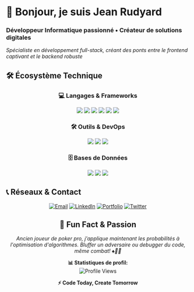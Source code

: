 # 🚀 **Bonjour, je suis Jean Rudyard** 

### **Développeur Informatique passionné • Créateur de solutions digitales**

*Spécialiste en développement full-stack, créant des ponts entre le frontend captivant et le backend robuste*


## 🛠️ **Écosystème Technique**

<div align="center">

### **💻 Langages & Frameworks**
<p>
  <img src="https://img.shields.io/badge/JavaScript-F7DF1E?style=for-the-badge&logo=javascript&logoColor=black" />
  <img src="https://img.shields.io/badge/Python-3776AB?style=for-the-badge&logo=python&logoColor=white" />
  <img src="https://img.shields.io/badge/Java-007396?style=for-the-badge&logo=java&logoColor=white" />
  <img src="https://img.shields.io/badge/React-61DAFB?style=for-the-badge&logo=react&logoColor=black" />
  <img src="https://img.shields.io/badge/Node.js-339933?style=for-the-badge&logo=nodedotjs&logoColor=white" />
  <img src="https://img.shields.io/badge/Django-092E20?style=for-the-badge&logo=django&logoColor=white" />
</p>

### **🛠️ Outils & DevOps**
<p>
  <img src="https://img.shields.io/badge/Git-F05032?style=for-the-badge&logo=git&logoColor=white" />
  <img src="https://img.shields.io/badge/Docker-2496ED?style=for-the-badge&logo=docker&logoColor=white" />
  <img src="https://img.shields.io/badge/VS_Code-007ACC?style=for-the-badge&logo=visualstudiocode&logoColor=white" />
</p>

### **🗄️ Bases de Données**
<p>
  <img src="https://img.shields.io/badge/MySQL-4479A1?style=for-the-badge&logo=mysql&logoColor=white" />
  <img src="https://img.shields.io/badge/MongoDB-47A248?style=for-the-badge&logo=mongodb&logoColor=white" />
  <img src="https://img.shields.io/badge/PostgreSQL-4169E1?style=for-the-badge&logo=postgresql&logoColor=white" />
</p>

</div>


## 📞 **Réseaux & Contact**

<div align="center">

[![Email](https://img.shields.io/badge/Email_Pro-D14836?style=for-the-badge&logo=gmail&logoColor=white)](mailto:mjeanrudyard@gmail.com)
[![LinkedIn](https://img.shields.io/badge/LinkedIn_Pro-0077B5?style=for-the-badge&logo=linkedin&logoColor=white)](https://linkedin.com/in/votrelien)
[![Portfolio](https://img.shields.io/badge/Portfolio_🚀-000000?style=for-the-badge&logo=vercel&logoColor=white)](https://jean-rudyard-portfolio.vercel.app)
[![Twitter](https://img.shields.io/badge/Twitter_💬-1DA1F2?style=for-the-badge&logo=twitter&logoColor=white)](https://twitter.com/votrecompte)

</div>


<div align="center">

## 💫 **Fun Fact & Passion**

*Ancien joueur de poker pro, j'applique maintenant les probabilités à l'optimisation d'algorithmes. Bluffer un adversaire ou debugger du code, même combat! ♠️👨‍💻*

**📊 Statistiques de profil:**  
![Profile Views](https://komarev.com/ghpvc/?username=votrenom&color=blueviolet&style=flat-square)

**⚡ Code Today, Create Tomorrow**

</div>


